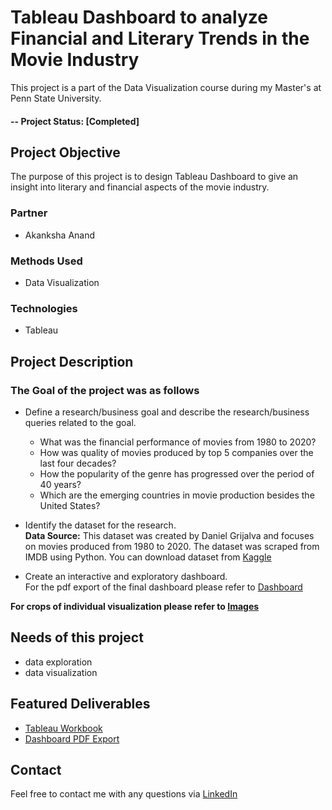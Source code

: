 # Tableau Dashboard to analyze Financial and Literary Trends in the Movie Industry
This project is a part of the Data Visualization course during my Master's at Penn State University.

#### -- Project Status: [Completed]

## Project Objective
The purpose of this project is to design Tableau Dashboard to give an insight into literary and financial aspects of the movie industry.

### Partner
* Akanksha Anand

### Methods Used
* Data Visualization

### Technologies
* Tableau

## Project Description

### The Goal of the project was as follows
* Define a research/business goal and describe the research/business queries related to the goal.
    * What was the financial performance of movies from 1980 to 2020?
    * How was quality of movies produced by top 5 companies over the last four decades?
    * How the popularity of the genre has progressed over the period of 40 years?
    * Which are the emerging countries in movie production besides the United States?

* Identify the dataset for the research.<br>
    **Data Source:** This dataset was created by Daniel Grijalva and focuses on movies produced from 1980 to 2020. The dataset was scraped from IMDB using Python. You can download dataset from [Kaggle](https://www.kaggle.com/datasets/danielgrijalvas/movies)
    
* Create an interactive and exploratory dashboard.<br>
    For the pdf export of the final dashboard please refer to [Dashboard](/Dashboard.pdf)

**For crops of individual visualization please refer to [Images](/Data/Images/)**

## Needs of this project
- data exploration
- data visualization

## Featured Deliverables
* [Tableau Workbook](/Project.twbx)
* [Dashboard PDF Export](/Dashboard.pdf)

## Contact
Feel free to contact me with any questions via [LinkedIn](https://www.linkedin.com/in/akshay2718/)